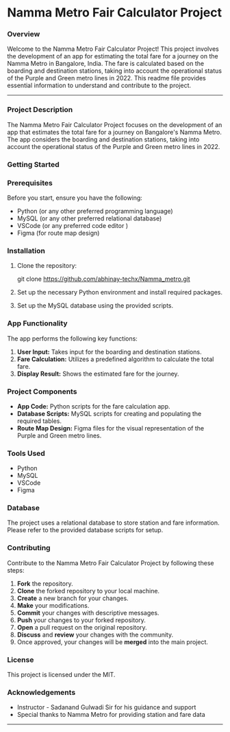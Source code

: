 # Namma Metro Fair Calculator Project

### Overview

Welcome to the Namma Metro Fair Calculator Project! This project involves the development of an app for estimating the total fare for a journey on the Namma Metro in Bangalore, India. The fare is calculated based on the boarding and destination stations, taking into account the operational status of the Purple and Green metro lines in 2022. This readme file provides essential information to understand and contribute to the project.

---

### Project Description

The Namma Metro Fair Calculator Project focuses on the development of an app that estimates the total fare for a journey on Bangalore's Namma Metro. The app considers the boarding and destination stations, taking into account the operational status of the Purple and Green metro lines in 2022.

### Getting Started

### Prerequisites

Before you start, ensure you have the following:

- Python (or any other preferred programming language)
- MySQL  (or any other preferred relational database)
- VSCode (or any preferred code editor )
- Figma  (for route map design)

### Installation

1. Clone the repository:
    
    
    git clone https://github.com/abhinay-techx/Namma_metro.git
    
    
2. Set up the necessary Python environment and install required packages.
3. Set up the MySQL database using the provided scripts.

### App Functionality

The app performs the following key functions:

1. **User Input:** Takes input for the boarding and destination stations.
2. **Fare Calculation:** Utilizes a predefined algorithm to calculate the total fare.
3. **Display Result:** Shows the estimated fare for the journey.

### Project Components

- **App Code:** Python scripts for the fare calculation app.
- **Database Scripts:** MySQL scripts for creating and populating the required tables.
- **Route Map Design:** Figma files for the visual representation of the Purple and Green metro lines.

### Tools Used

- Python
- MySQL
- VSCode
- Figma

### Database

The project uses a relational database to store station and fare information. Please refer to the provided database scripts for setup.

### **Contributing**

Contribute to the Namma Metro Fair Calculator Project by following these steps:

1. **Fork** the repository.
2. **Clone** the forked repository to your local machine.
3. **Create** a new branch for your changes.
4. **Make** your modifications.
5. **Commit** your changes with descriptive messages.
6. **Push** your changes to your forked repository.
7. **Open** a pull request on the original repository.
8. **Discuss** and **review** your changes with the community.
9. Once approved, your changes will be **merged** into the main project.

### License

This project is licensed under the MIT.

### Acknowledgements

- Instructor - Sadanand Gulwadi Sir for his guidance and support
- Special thanks to Namma Metro for providing station and fare data

---
